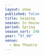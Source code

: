 ```yaml
---
layout: show
published: false
title: Gasping
season: In House
period: Spring
season_sort: 240
year: "97_98"
venue:
  - New Theatre
---
```



